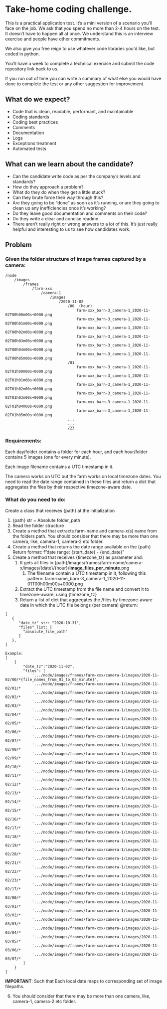 # Take-home coding challenge.

This is a practical application test. It’s a mini version of a scenario you’ll face on the job.
We ask that you spend no more than 2-4 hours on the test. It doesn’t have to happen all at once. We understand this is an interview exercise and people have other commitments.

We also give you free reign to use whatever code libraries you'd like, but coded in python.

You’ll have a week to complete a technical exercise and submit the code repository link back to us.

If you run out of time you can write a summary of what else you would have done to complete the test or any other suggestion for improvement.

## What do we expect?
* Code that is clean, readable, performant, and maintainable 
* Coding standards 
* Coding best practices 
* Comments 
* Documentation 
* Logs 
* Exceptions treatment 
* Automated tests


## What can we learn about the candidate?
* Can the candidate write code as per the company’s levels and standards? 
* How do they approach a problem? 
* What do they do when they get a little stuck? 
* Can they brute force their way through this? 
* Are they going to be “done” as soon as it’s running, or are they going to clean up any inefficiencies once it’s working? 
* Do they leave good documentation and comments on their code? 
* Do they write a clear and concise readme 
* There aren’t really right or wrong answers to a lot of this. It’s just really helpful and interesting to us to see how candidates work.

## Problem

### Given the folder structure of image frames captured by a camera:
```
/node
    /images
		/frames
			/farm-xxx
				/camera-1
					/images
						/2020-11-02
							/00  (hour)
								farm-xxx_barn-3_camera-1_2020-11-02T00h00m00s+0000.png
								farm-xxx_barn-3_camera-1_2020-11-02T00h01m00s+0000.png
								farm-xxx_barn-3_camera-1_2020-11-02T00h02m00s+0000.png
								farm-xxx_barn-3_camera-1_2020-11-02T00h03m00s+0000.png
								farm-xxx_barn-3_camera-1_2020-11-02T00h04m00s+0000.png
								farm-xxx_barn-3_camera-1_2020-11-02T00h05m00s+0000.png
							/01
								farm-xxx_barn-3_camera-1_2020-11-02T01h00m00s+0000.png
								farm-xxx_barn-3_camera-1_2020-11-02T01h01m00s+0000.png
								farm-xxx_barn-3_camera-1_2020-11-02T01h02m00s+0000.png
								farm-xxx_barn-3_camera-1_2020-11-02T01h03m00s+0000.png
								farm-xxx_barn-3_camera-1_2020-11-02T01h04m00s+0000.png
								farm-xxx_barn-3_camera-1_2020-11-02T01h05m00s+0000.png
							...
							...
							/23
```

### Requirements:
Each day/folder contains a folder for each hour, and each hour/folder contains 5 images (one for every minute).

Each image filename contains a UTC timestamp in it. 

The camera works on UTC but the farm works on local timezone dates. You need to read the date range contained in these files and return a dict that aggregates the files by their respective timezone-aware date.

### What do you need to do:
Create a class that receives {path} at the initialization
1) {path} str = Absolute folder_path
2) Read the folder structure
3) Create a method that extracts farm-name and camera-x(s) name from the folders path. You should consider that there may be more than one camera, like, camera-1, camera-2 etc folder.
4) Create a method that returns the date range available on the {path}
    Return format:  f”date range: {start_date} - {end_date}”
5) Create a method that receives {timezone_tz} as parameter and:
   1) It gets all files in {path}/images/frames/farm-name/camera-x/images/{date}/{hour}/**image_files_per_minute**.png 
      1) The filename contain a UTC timestamp in it, following this pattern: farm-name_barn-3_camera-1_2020-11-01T00h00m00s+0000.png 
   2) Extract the UTC timestamp from the file name and convert it to timezone-aware, using {timezone_tz} 
   3) Return a list of dict that aggregates the <Absolute path>/files by timezone-aware date in which the UTC file belongs (per camera)
           @return:
```
[
   {
      "date_tz" str: "2020-10-31",
      "files" list: [
        "absolute_file_path"
      ]
   },
]
```
```
Example:
[
    {
        "date_tz":"2020-11-02",
        "files": [
            '.../node/images/frames/farm-xxx/camera-1/images/2020-11-02/00/*{file_names_from_01_to_05_minute}',
            '.../node/images/frames/farm-xxx/camera-1/images/2020-11-02/01/*
            '.../node/images/frames/farm-xxx/camera-1/images/2020-11-02/02/*
            '.../node/images/frames/farm-xxx/camera-1/images/2020-11-02/03/*
            '.../node/images/frames/farm-xxx/camera-1/images/2020-11-02/04/*
            '.../node/images/frames/farm-xxx/camera-1/images/2020-11-02/05/*
            '.../node/images/frames/farm-xxx/camera-1/images/2020-11-02/06/*
            '.../node/images/frames/farm-xxx/camera-1/images/2020-11-02/07/*
            '.../node/images/frames/farm-xxx/camera-1/images/2020-11-02/08/*
            '.../node/images/frames/farm-xxx/camera-1/images/2020-11-02/09/*
            '.../node/images/frames/farm-xxx/camera-1/images/2020-11-02/10/*
            '.../node/images/frames/farm-xxx/camera-1/images/2020-11-02/11/*
            '.../node/images/frames/farm-xxx/camera-1/images/2020-11-02/12/*
            '.../node/images/frames/farm-xxx/camera-1/images/2020-11-02/13/*
            '.../node/images/frames/farm-xxx/camera-1/images/2020-11-02/14/*
            '.../node/images/frames/farm-xxx/camera-1/images/2020-11-02/15/*
            '.../node/images/frames/farm-xxx/camera-1/images/2020-11-02/16/*
            '.../node/images/frames/farm-xxx/camera-1/images/2020-11-02/17/*
            '.../node/images/frames/farm-xxx/camera-1/images/2020-11-02/18/*
            '.../node/images/frames/farm-xxx/camera-1/images/2020-11-02/19/*
            '.../node/images/frames/farm-xxx/camera-1/images/2020-11-02/20/*
            '.../node/images/frames/farm-xxx/camera-1/images/2020-11-02/21/*
            '.../node/images/frames/farm-xxx/camera-1/images/2020-11-02/22/*
            '.../node/images/frames/farm-xxx/camera-1/images/2020-11-02/23/*
            '.../node/images/frames/farm-xxx/camera-1/images/2020-11-02/17/*
            '.../node/images/frames/farm-xxx/camera-1/images/2020-11-03/00/*
            '.../node/images/frames/farm-xxx/camera-1/images/2020-11-03/01/*
            '.../node/images/frames/farm-xxx/camera-1/images/2020-11-03/02/*
            '.../node/images/frames/farm-xxx/camera-1/images/2020-11-03/03/*
            '.../node/images/frames/farm-xxx/camera-1/images/2020-11-03/04/*
            '.../node/images/frames/farm-xxx/camera-1/images/2020-11-03/05/*
            '.../node/images/frames/farm-xxx/camera-1/images/2020-11-03/06/*
            '.../node/images/frames/farm-xxx/camera-1/images/2020-11-03/07/*
        ]
    }
]
```

**IMPORTANT**: Such that Each local date maps to corresponding set of image filepaths. 

6) You should consider that there may be more than one camera, like, camera-1, camera-2 etc folder.

